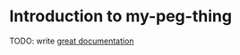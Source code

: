# Introduction to my-peg-thing

TODO: write [great documentation](http://jacobian.org/writing/what-to-write/)
